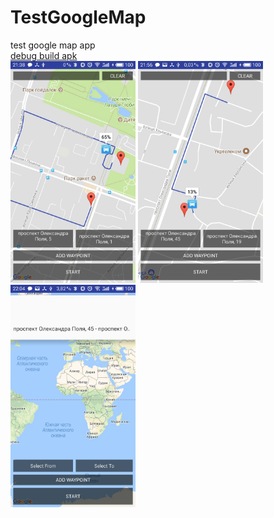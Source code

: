 # TestGoogleMap
test google map app
<br>
<a href="https://github.com/SOLAR8888/TestGoogleMap/app-debug.apk">debug build apk</a>
<br>
<img width="200" src="https://github.com/SOLAR8888/TestGoogleMap/blob/master/screens/1.jpg"/>
<img width="200" src="https://github.com/SOLAR8888/TestGoogleMap/blob/master/screens/2.jpg"/>
<img width="200" src="https://github.com/SOLAR8888/TestGoogleMap/blob/master/screens/3.jpg"/>
<br>
